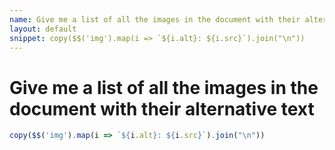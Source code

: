 ```yaml
---
name: Give me a list of all the images in the document with their alternative text
layout: default
snippet: copy($$('img').map(i => `${i.alt}: ${i.src}`).join("\n"))
---
```


# Give me a list of all the images in the document with their alternative text

```javascript
copy($$('img').map(i => `${i.alt}: ${i.src}`).join("\n"))
```

